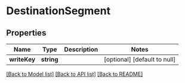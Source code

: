 # DestinationSegment

## Properties
Name | Type | Description | Notes
------------ | ------------- | ------------- | -------------
**writeKey** | **string** |  | [optional] [default to null]

[[Back to Model list]](../README.md#documentation-for-models) [[Back to API list]](../README.md#documentation-for-api-endpoints) [[Back to README]](../README.md)



